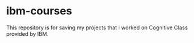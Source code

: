 # ibm-courses
This repository is for saving my projects that i worked on Cognitive Class provided by IBM.
